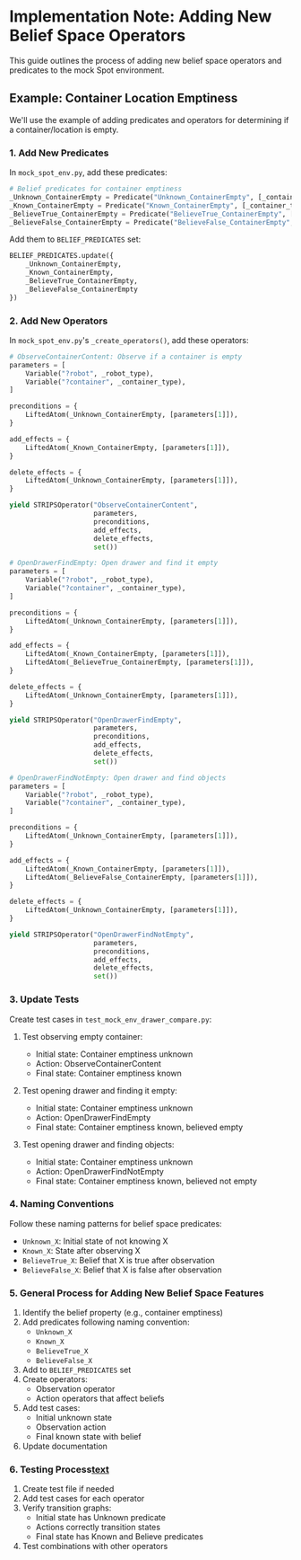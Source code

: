 # Implementation Note: Adding New Belief Space Operators

This guide outlines the process of adding new belief space operators and predicates to the mock Spot environment.

## Example: Container Location Emptiness

We'll use the example of adding predicates and operators for determining if a container/location is empty.

### 1. Add New Predicates

In `mock_spot_env.py`, add these predicates:

```python
# Belief predicates for container emptiness
_Unknown_ContainerEmpty = Predicate("Unknown_ContainerEmpty", [_container_type], _dummy_classifier)
_Known_ContainerEmpty = Predicate("Known_ContainerEmpty", [_container_type], _dummy_classifier)
_BelieveTrue_ContainerEmpty = Predicate("BelieveTrue_ContainerEmpty", [_container_type], _dummy_classifier)
_BelieveFalse_ContainerEmpty = Predicate("BelieveFalse_ContainerEmpty", [_container_type], _dummy_classifier)
```

Add them to `BELIEF_PREDICATES` set:

```python
BELIEF_PREDICATES.update({
    _Unknown_ContainerEmpty,
    _Known_ContainerEmpty,
    _BelieveTrue_ContainerEmpty,
    _BelieveFalse_ContainerEmpty
})
```

### 2. Add New Operators

In `mock_spot_env.py`'s `_create_operators()`, add these operators:

```python
# ObserveContainerContent: Observe if a container is empty
parameters = [
    Variable("?robot", _robot_type),
    Variable("?container", _container_type),
]

preconditions = {
    LiftedAtom(_Unknown_ContainerEmpty, [parameters[1]]),
}

add_effects = {
    LiftedAtom(_Known_ContainerEmpty, [parameters[1]]),
}

delete_effects = {
    LiftedAtom(_Unknown_ContainerEmpty, [parameters[1]]),
}

yield STRIPSOperator("ObserveContainerContent",
                     parameters,
                     preconditions,
                     add_effects,
                     delete_effects,
                     set())

# OpenDrawerFindEmpty: Open drawer and find it empty
parameters = [
    Variable("?robot", _robot_type),
    Variable("?container", _container_type),
]

preconditions = {
    LiftedAtom(_Unknown_ContainerEmpty, [parameters[1]]),
}

add_effects = {
    LiftedAtom(_Known_ContainerEmpty, [parameters[1]]),
    LiftedAtom(_BelieveTrue_ContainerEmpty, [parameters[1]]),
}

delete_effects = {
    LiftedAtom(_Unknown_ContainerEmpty, [parameters[1]]),
}

yield STRIPSOperator("OpenDrawerFindEmpty",
                     parameters,
                     preconditions,
                     add_effects,
                     delete_effects,
                     set())

# OpenDrawerFindNotEmpty: Open drawer and find objects
parameters = [
    Variable("?robot", _robot_type),
    Variable("?container", _container_type),
]

preconditions = {
    LiftedAtom(_Unknown_ContainerEmpty, [parameters[1]]),
}

add_effects = {
    LiftedAtom(_Known_ContainerEmpty, [parameters[1]]),
    LiftedAtom(_BelieveFalse_ContainerEmpty, [parameters[1]]),
}

delete_effects = {
    LiftedAtom(_Unknown_ContainerEmpty, [parameters[1]]),
}

yield STRIPSOperator("OpenDrawerFindNotEmpty",
                     parameters,
                     preconditions,
                     add_effects,
                     delete_effects,
                     set())
```

### 3. Update Tests

Create test cases in `test_mock_env_drawer_compare.py`:

1. Test observing empty container:
   - Initial state: Container emptiness unknown
   - Action: ObserveContainerContent
   - Final state: Container emptiness known

2. Test opening drawer and finding it empty:
   - Initial state: Container emptiness unknown
   - Action: OpenDrawerFindEmpty
   - Final state: Container emptiness known, believed empty

3. Test opening drawer and finding objects:
   - Initial state: Container emptiness unknown
   - Action: OpenDrawerFindNotEmpty
   - Final state: Container emptiness known, believed not empty

### 4. Naming Conventions

Follow these naming patterns for belief space predicates:

- `Unknown_X`: Initial state of not knowing X
- `Known_X`: State after observing X
- `BelieveTrue_X`: Belief that X is true after observation
- `BelieveFalse_X`: Belief that X is false after observation

### 5. General Process for Adding New Belief Space Features

1. Identify the belief property (e.g., container emptiness)
2. Add predicates following naming convention:
   - `Unknown_X`
   - `Known_X`
   - `BelieveTrue_X`
   - `BelieveFalse_X`
3. Add to `BELIEF_PREDICATES` set
4. Create operators:
   - Observation operator
   - Action operators that affect beliefs
5. Add test cases:
   - Initial unknown state
   - Observation action
   - Final known state with belief
6. Update documentation

### 6. Testing Process[text](implementation_plan.md)

1. Create test file if needed
2. Add test cases for each operator
3. Verify transition graphs:
   - Initial state has Unknown predicate
   - Actions correctly transition states
   - Final state has Known and Believe predicates
4. Test combinations with other operators 